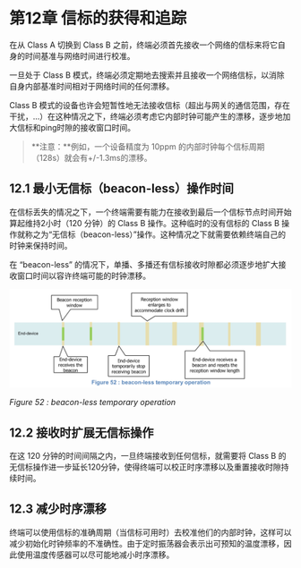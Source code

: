 # 第12章 信标的获得和追踪

在从 Class A 切换到 Class B 之前，终端必须首先接收一个网络的信标来将它自身的时间基准与网络时间进行校准。

一旦处于 Class B 模式，终端必须定期地去搜索并且接收一个网络信标，以消除自身内部基准时间相对于网络时间的任何漂移。

Class B 模式的设备也许会短暂性地无法接收信标（超出与网关的通信范围，存在干扰，...）在这种情况之下，终端必须考虑它内部时钟可能产生的漂移，逐步地加大信标和ping时隙的接收窗口时间。

> **注意：**例如，一个设备精度为 10ppm 的内部时钟每个信标周期（128s）就会有+/-1.3ms的漂移。


## 12.1 最小无信标（beacon-less）操作时间

在信标丢失的情况之下，一个终端需要有能力在接收到最后一个信标节点时间开始算起维持2小时（120 分钟）的 Class B 操作。这种临时的没有信标的 Class B 操作就称之为“无信标（beacon-less）”操作。这种情况之下就需要依赖终端自己的时钟来保持时间。

在 “beacon-less” 的情况下，单播、多播还有信标接收时隙都必须逐步地扩大接收窗口时间以容许终端可能的时钟漂移。

![](./media/15672472601639.jpg)

*Figure 52 : beacon-less temporary operation*


## 12.2 接收时扩展无信标操作

在这 120 分钟的时间间隔之内，一旦终端接收到任何信标，就需要将 Class B 的无信标操作进一步延长120分钟，使得终端可以校正时序漂移以及重置接收时隙持续时间。



## 12.3 减少时序漂移

终端可以使用信标的准确周期（当信标可用时）去校准他们的内部时钟，这样可以减少初始化时钟频率的不准确性。由于定时振荡器会表示出可预知的温度漂移，因此使用温度传感器可以尽可能地减小时序漂移。




